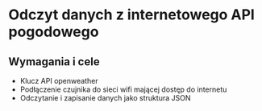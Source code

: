 # Odczyt danych z internetowego API pogodowego

## Wymagania i cele
* Klucz API openweather
* Podłączenie czujnika do sieci wifi mającej dostęp do internetu
* Odczytanie i zapisanie danych jako struktura JSON
  

  
